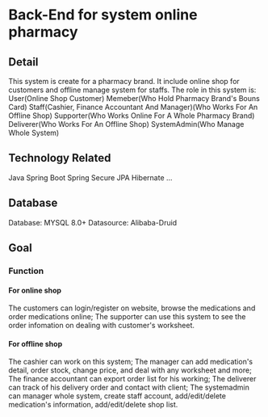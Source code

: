 # Back-End for system online pharmacy
## Detail
This system is create for a pharmacy brand. It include online shop for customers and offline manage system for staffs.
The role in this system is:
User(Online Shop Customer)
Memeber(Who Hold Pharmacy Brand's Bouns Card)
Staff(Cashier, Finance Accountant And Manager)(Who Works For An Offline Shop)
Supporter(Who Works Online For A Whole Pharmacy Brand)
Deliverer(Who Works For An Offline Shop)
SystemAdmin(Who Manage Whole System)

## Technology Related
Java
Spring Boot
Spring Secure
JPA
Hibernate
...

## Database
Database: MYSQL 8.0+
Datasource: Alibaba-Druid

## Goal
### Function
#### For online shop
The customers can login/register on website, browse the medications and order medications online;
The supporter can use this system to see the order infomation on dealing with customer's worksheet.

#### For offline shop
The cashier can work on this system; 
The manager can add medication's detail, order stock, change price, and deal with any worksheet and more; 
The finance accountant can export order list for his working; 
The deliverer can track of his delivery order and contact with client;
The systemadmin can manager whole system, create staff account, add/edit/delete medication's information, add/edit/delete shop list.
